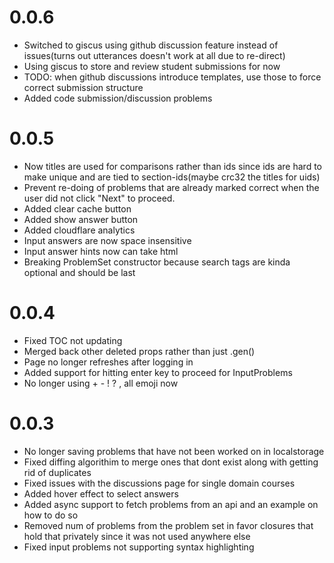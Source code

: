 # 0.0.6
- Switched to giscus using github discussion feature instead of issues(turns out utterances doesn't work at all due to re-direct)
- Using giscus to store and review student submissions for now
- TODO: when github discussions introduce templates, use those to force correct submission structure
- Added code submission/discussion problems

# 0.0.5
- Now titles are used for comparisons rather than ids since ids are hard to make unique and are tied to section-ids(maybe crc32 the titles for uids)
- Prevent re-doing of problems that are already marked correct when the user did not click "Next" to proceed.
- Added clear cache button
- Added show answer button
- Added cloudflare analytics
- Input answers are now space insensitive
- Input answer hints now can take html
- Breaking ProblemSet constructor because search tags are kinda optional and should be last
# 0.0.4
- Fixed TOC not updating
- Merged back other deleted props rather than just .gen()
- Page no longer refreshes after logging in
- Added support for hitting enter key to proceed for InputProblems
- No longer using + - ! ? , all emoji now
# 0.0.3
- No longer saving problems that have not been worked on in localstorage
- Fixed diffing algorithim to merge ones that dont exist along with getting rid of duplicates
- Fixed issues with the discussions page for single domain courses
- Added hover effect to select answers
- Added async support to fetch problems from an api and an example on how to do so
- Removed num of problems from the problem set in favor closures that hold that privately since it was not used anywhere else
- Fixed input problems not supporting syntax highlighting
